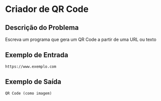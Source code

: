 # Criador de QR Code

## Descrição do Problema

Escreva um programa que gera um QR Code a partir de uma URL ou texto

## Exemplo de Entrada

```
https://www.exemplo.com
```

## Exemplo de Saída

```
QR Code (como imagem)
```
